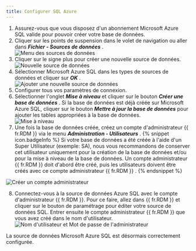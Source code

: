 ```yaml
---
title: Configurer SQL Azure
---
```

1. Assurez-vous que vous disposez d&apos;un abonnement Microsoft Azure SQL valide pour pouvoir créer votre base de données. 
1. Cliquer sur les points de suspension dans le volet de navigation ou aller dans ***Fichier - Sources de données*** .  
![Menu des sources de données](/img/fr/rdm/windows/clip11364.png) 
1. Cliquer sur le signe plus pour créer une nouvelle source de données.  
![Nouvelle source de données](/img/fr/rdm/windows/clip10816.png) 
1. Sélectionner Microsoft Azure SQL dans les types de sources de données et cliquer sur ***OK*** .  
![Ajouter une nouvelle source de données](/img/fr/rdm/windows/clip11365.png) 
1. Configurer tous vos paramètres de connexion. 
1. Sélectionner l&apos;onglet ***Mise à niveau*** et cliquer sur le bouton ***Créer une base de données*** . Si la base de données est déjà créée sur Microsoft Azure SQL, cliquer sur le bouton ***Mettre à jour la base de données*** pour ajouter les tables appropriées à la base de données.  
![Mise à niveau](/img/fr/rdm/windows/clip10377.png) 
1. Une fois la base de données créée, créez un compte d&apos;administrateur {{ fr.RDM }} via le menu ***Administration - Utilisateurs*** . 
{% snippet icon.badgeInfo %} 
Si votre base de données a été créée à l&apos;aide d&apos;un Super Utilisateur (exemple: SA), nous vous recommandons de conserver cet utilisateur uniquement pour la création de la base de données et/ou pour la mise à niveau de la base de données. Un compte administrateur {{ fr.RDM }} doit d&apos;abord être créé, puis les utilisateurs doivent être créés avec ce compte administrateur {{ fr.RDM }} . 
{% endsnippet %}
 
![Créer un compte administrateur](/img/fr/rdm/windows/clip3415.png) 

8. Connectez-vous à la source de données Azure SQL avec le compte d&apos;administrateur {{ fr.RDM }}. Pour ce faire, allez dans {{ fr.RDM }} et cliquer sur le bouton de paramétrage pour éditer votre source de données SQL. Entrer ensuite le compte administrateur {{ fr.RDM }} que vous avez créé dans le nom d&apos;utilisateur.  
![Nom d&apos;utilisateur et Mot de passe de l&apos;administrateur](/img/fr/rdm/windows/clip11501.png) 

La source de données Microsoft Azure SQL est désormais correctement configurée. 

